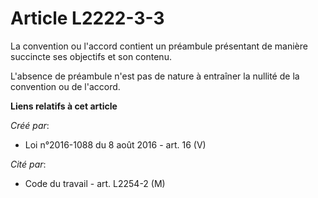 # Article L2222-3-3

La convention ou l'accord contient un préambule présentant de manière succincte ses objectifs et son contenu. 

L'absence de préambule n'est pas de nature à entraîner la nullité de la convention ou de l'accord.

**Liens relatifs à cet article**

_Créé par_:

  - Loi n°2016-1088 du 8 août 2016 - art. 16 (V)

_Cité par_:

  - Code du travail - art. L2254-2 (M)
